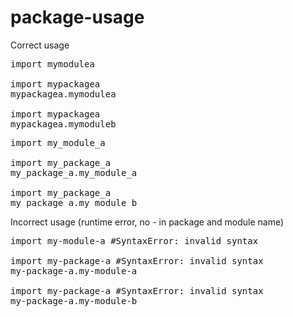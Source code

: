 # package-usage

Correct usage
<pre>
import mymodulea

import mypackagea
mypackagea.mymodulea

import mypackagea
mypackagea.mymoduleb
</pre>
<pre>
import my_module_a

import my_package_a
my_package_a.my_module_a

import my_package_a
my_package_a.my_module_b
</pre>

Incorrect usage (runtime error, no - in package and module name)
<pre>
import my-module-a #SyntaxError: invalid syntax

import my-package-a #SyntaxError: invalid syntax
my-package-a.my-module-a

import my-package-a #SyntaxError: invalid syntax
my-package-a.my-module-b
</pre>
